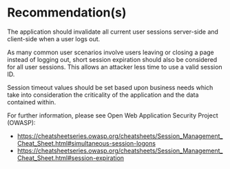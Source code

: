 # Recommendation(s)

The application should invalidate all current user sessions server-side and client-side when a user logs out.

As many common user scenarios involve users leaving or closing a page instead of logging out, short session expiration should also be considered for all user sessions. This allows an attacker less time to use a valid session ID.

Session timeout values should be set based upon business needs which take into consideration the criticality of the application and the data contained within.

For further information, please see Open Web Application Security Project (OWASP):

- <https://cheatsheetseries.owasp.org/cheatsheets/Session_Management_Cheat_Sheet.html#simultaneous-session-logons>
- <https://cheatsheetseries.owasp.org/cheatsheets/Session_Management_Cheat_Sheet.html#session-expiration>
